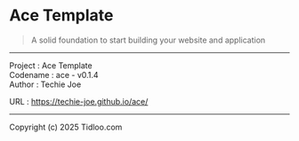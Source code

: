 # Ace Template
> A solid foundation to start building your website and application
---

Project  : Ace Template  
Codename : ace - v0.1.4  
Author   : Techie Joe  

URL      : https://techie-joe.github.io/ace/  

---

Copyright (c) 2025 Tidloo.com